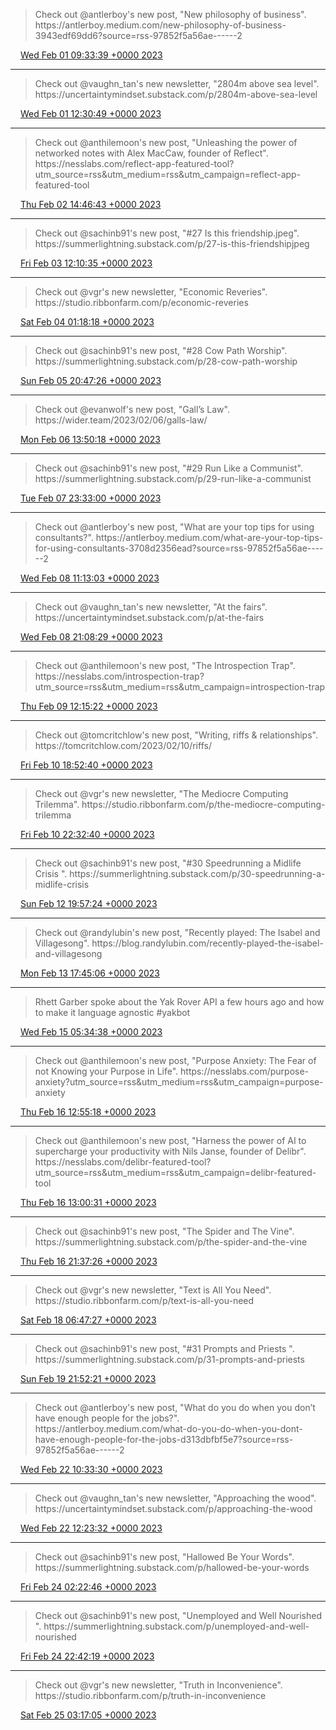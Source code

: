 > Check out @antlerboy's new post, "New philosophy of business"\. https://antlerboy\.medium\.com/new\-philosophy\-of\-business\-3943edf69dd6?source\=rss\-97852f5a56ae\-\-\-\-\-\-2

<img src="../../media/tweet.ico" width="12" /> [Wed Feb 01 09:33:39 +0000 2023](https://twitter.com/yak_collective/status/1620717000946290695)

----

> Check out @vaughn\_tan's new newsletter, "2804m above sea level"\. https://uncertaintymindset\.substack\.com/p/2804m\-above\-sea\-level

<img src="../../media/tweet.ico" width="12" /> [Wed Feb 01 12:30:49 +0000 2023](https://twitter.com/yak_collective/status/1620761587006021632)

----

> Check out @anthilemoon's new post, "Unleashing the power of networked notes with Alex MacCaw, founder of Reflect"\. https://nesslabs\.com/reflect\-app\-featured\-tool?utm\_source\=rss&utm\_medium\=rss&utm\_campaign\=reflect\-app\-featured\-tool

<img src="../../media/tweet.ico" width="12" /> [Thu Feb 02 14:46:43 +0000 2023](https://twitter.com/yak_collective/status/1621158177806098434)

----

> Check out @sachinb91's new post, "\#27 Is this friendship\.jpeg"\. https://summerlightning\.substack\.com/p/27\-is\-this\-friendshipjpeg

<img src="../../media/tweet.ico" width="12" /> [Fri Feb 03 12:10:35 +0000 2023](https://twitter.com/yak_collective/status/1621481273431670784)

----

> Check out @vgr's new newsletter, "Economic Reveries"\. https://studio\.ribbonfarm\.com/p/economic\-reveries

<img src="../../media/tweet.ico" width="12" /> [Sat Feb 04 01:18:18 +0000 2023](https://twitter.com/yak_collective/status/1621679506544070656)

----

> Check out @sachinb91's new post, "\#28 Cow Path Worship"\. https://summerlightning\.substack\.com/p/28\-cow\-path\-worship

<img src="../../media/tweet.ico" width="12" /> [Sun Feb 05 20:47:26 +0000 2023](https://twitter.com/yak_collective/status/1622336119055458306)

----

> Check out @evanwolf's new post, "Gall’s Law"\. https://wider\.team/2023/02/06/galls\-law/

<img src="../../media/tweet.ico" width="12" /> [Mon Feb 06 13:50:18 +0000 2023](https://twitter.com/yak_collective/status/1622593531146653696)

----

> Check out @sachinb91's new post, "\#29 Run Like a Communist"\. https://summerlightning\.substack\.com/p/29\-run\-like\-a\-communist

<img src="../../media/tweet.ico" width="12" /> [Tue Feb 07 23:33:00 +0000 2023](https://twitter.com/yak_collective/status/1623102557257183233)

----

> Check out @antlerboy's new post, "What are your top tips for using consultants?"\. https://antlerboy\.medium\.com/what\-are\-your\-top\-tips\-for\-using\-consultants\-3708d2356ead?source\=rss\-97852f5a56ae\-\-\-\-\-\-2

<img src="../../media/tweet.ico" width="12" /> [Wed Feb 08 11:13:03 +0000 2023](https://twitter.com/yak_collective/status/1623278731816062977)

----

> Check out @vaughn\_tan's new newsletter, "At the fairs"\. https://uncertaintymindset\.substack\.com/p/at\-the\-fairs

<img src="../../media/tweet.ico" width="12" /> [Wed Feb 08 21:08:29 +0000 2023](https://twitter.com/yak_collective/status/1623428576862167044)

----

> Check out @anthilemoon's new post, "The Introspection Trap"\. https://nesslabs\.com/introspection\-trap?utm\_source\=rss&utm\_medium\=rss&utm\_campaign\=introspection\-trap

<img src="../../media/tweet.ico" width="12" /> [Thu Feb 09 12:15:22 +0000 2023](https://twitter.com/yak_collective/status/1623656801655828482)

----

> Check out @tomcritchlow's new post, "Writing, riffs &amp; relationships"\. https://tomcritchlow\.com/2023/02/10/riffs/

<img src="../../media/tweet.ico" width="12" /> [Fri Feb 10 18:52:40 +0000 2023](https://twitter.com/yak_collective/status/1624119175672209414)

----

> Check out @vgr's new newsletter, "The Mediocre Computing Trilemma"\. https://studio\.ribbonfarm\.com/p/the\-mediocre\-computing\-trilemma

<img src="../../media/tweet.ico" width="12" /> [Fri Feb 10 22:32:40 +0000 2023](https://twitter.com/yak_collective/status/1624174538165571586)

----

> Check out @sachinb91's new post, "\#30 Speedrunning a Midlife Crisis "\. https://summerlightning\.substack\.com/p/30\-speedrunning\-a\-midlife\-crisis

<img src="../../media/tweet.ico" width="12" /> [Sun Feb 12 19:57:24 +0000 2023](https://twitter.com/yak_collective/status/1624860239869640704)

----

> Check out @randylubin's new post, "Recently played: The Isabel and Villagesong"\. https://blog\.randylubin\.com/recently\-played\-the\-isabel\-and\-villagesong

<img src="../../media/tweet.ico" width="12" /> [Mon Feb 13 17:45:06 +0000 2023](https://twitter.com/yak_collective/status/1625189334159659014)

----

> Rhett Garber spoke about the Yak Rover API a few hours ago and how to make it language agnostic \#yakbot

<img src="../../media/tweet.ico" width="12" /> [Wed Feb 15 05:34:38 +0000 2023](https://twitter.com/yak_collective/status/1625730283738738688)

----

> Check out @anthilemoon's new post, "Purpose Anxiety: The Fear of not Knowing your Purpose in Life"\. https://nesslabs\.com/purpose\-anxiety?utm\_source\=rss&utm\_medium\=rss&utm\_campaign\=purpose\-anxiety

<img src="../../media/tweet.ico" width="12" /> [Thu Feb 16 12:55:18 +0000 2023](https://twitter.com/yak_collective/status/1626203566980620295)

----

> Check out @anthilemoon's new post, "Harness the power of AI to supercharge your productivity with Nils Janse, founder of Delibr"\. https://nesslabs\.com/delibr\-featured\-tool?utm\_source\=rss&utm\_medium\=rss&utm\_campaign\=delibr\-featured\-tool

<img src="../../media/tweet.ico" width="12" /> [Thu Feb 16 13:00:31 +0000 2023](https://twitter.com/yak_collective/status/1626204880275914755)

----

> Check out @sachinb91's new post, "The Spider and The Vine"\. https://summerlightning\.substack\.com/p/the\-spider\-and\-the\-vine

<img src="../../media/tweet.ico" width="12" /> [Thu Feb 16 21:37:26 +0000 2023](https://twitter.com/yak_collective/status/1626334967444783104)

----

> Check out @vgr's new newsletter, "Text is All You Need"\. https://studio\.ribbonfarm\.com/p/text\-is\-all\-you\-need

<img src="../../media/tweet.ico" width="12" /> [Sat Feb 18 06:47:27 +0000 2023](https://twitter.com/yak_collective/status/1626835770546827265)

----

> Check out @sachinb91's new post, "\#31 Prompts and Priests "\. https://summerlightning\.substack\.com/p/31\-prompts\-and\-priests

<img src="../../media/tweet.ico" width="12" /> [Sun Feb 19 21:52:21 +0000 2023](https://twitter.com/yak_collective/status/1627425884851273728)

----

> Check out @antlerboy's new post, "What do you do when you don’t have enough people for the jobs?"\. https://antlerboy\.medium\.com/what\-do\-you\-do\-when\-you\-dont\-have\-enough\-people\-for\-the\-jobs\-d313dbfbf5e7?source\=rss\-97852f5a56ae\-\-\-\-\-\-2

<img src="../../media/tweet.ico" width="12" /> [Wed Feb 22 10:33:30 +0000 2023](https://twitter.com/yak_collective/status/1628342210361008131)

----

> Check out @vaughn\_tan's new newsletter, "Approaching the wood"\. https://uncertaintymindset\.substack\.com/p/approaching\-the\-wood

<img src="../../media/tweet.ico" width="12" /> [Wed Feb 22 12:23:32 +0000 2023](https://twitter.com/yak_collective/status/1628369899696300033)

----

> Check out @sachinb91's new post, "Hallowed Be Your Words"\. https://summerlightning\.substack\.com/p/hallowed\-be\-your\-words

<img src="../../media/tweet.ico" width="12" /> [Fri Feb 24 02:22:46 +0000 2023](https://twitter.com/yak_collective/status/1628943487713398784)

----

> Check out @sachinb91's new post, "Unemployed and Well Nourished "\. https://summerlightning\.substack\.com/p/unemployed\-and\-well\-nourished

<img src="../../media/tweet.ico" width="12" /> [Fri Feb 24 22:42:19 +0000 2023](https://twitter.com/yak_collective/status/1629250399436783617)

----

> Check out @vgr's new newsletter, "Truth in Inconvenience"\. https://studio\.ribbonfarm\.com/p/truth\-in\-inconvenience

<img src="../../media/tweet.ico" width="12" /> [Sat Feb 25 03:17:05 +0000 2023](https://twitter.com/yak_collective/status/1629319546090790913)